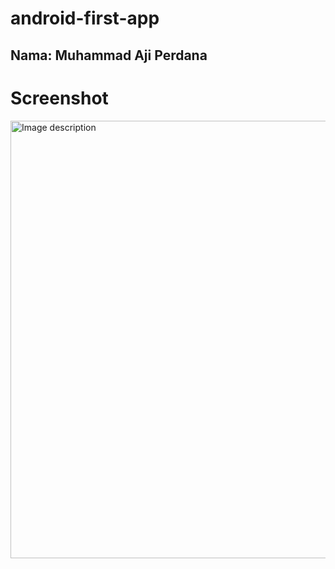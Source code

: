 # android-first-app
## Nama: Muhammad Aji Perdana

# Screenshot
<img src="[https://github.com/ajiperdana/android-first-app/blob/master/Screenshot_20250429_000122.png?raw=true]" alt="Image description" width="700"/>
